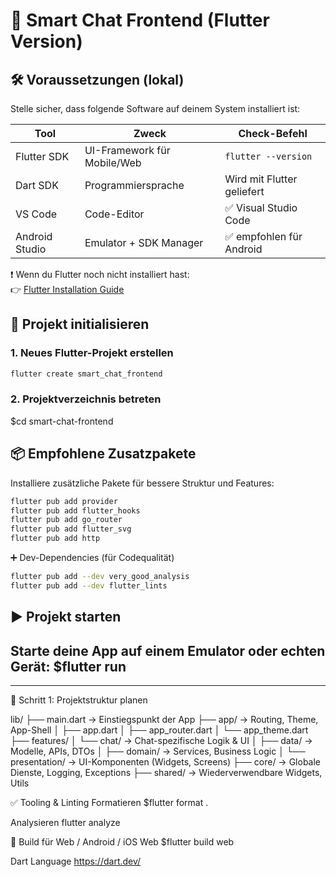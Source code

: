# 🧠 Smart Chat Frontend (Flutter Version)

## 🛠️ Voraussetzungen (lokal)

Stelle sicher, dass folgende Software auf deinem System installiert ist:

| Tool             | Zweck                        | Check-Befehl             |
|------------------|-------------------------------|--------------------------|
| Flutter SDK      | UI-Framework für Mobile/Web   | `flutter --version`      |
| Dart SDK         | Programmiersprache            | Wird mit Flutter geliefert |
| VS Code          | Code-Editor                   | ✅ Visual Studio Code     |
| Android Studio   | Emulator + SDK Manager        | ✅ empfohlen für Android  |

❗ Wenn du Flutter noch nicht installiert hast:  
👉 [Flutter Installation Guide](https://docs.flutter.dev/get-started/install)

## 🚀 Projekt initialisieren

### 1. Neues Flutter-Projekt erstellen

```bash
flutter create smart_chat_frontend 
```

### 2. Projektverzeichnis betreten
$cd smart-chat-frontend



## 📦 Empfohlene Zusatzpakete

Installiere zusätzliche Pakete für bessere Struktur und Features:

```bash
flutter pub add provider
flutter pub add flutter_hooks
flutter pub add go_router
flutter pub add flutter_svg
flutter pub add http
```
➕ Dev-Dependencies (für Codequalität)
```bash
flutter pub add --dev very_good_analysis
flutter pub add --dev flutter_lints 
```



## ▶️ Projekt starten
Starte deine App auf einem Emulator oder echten Gerät:
$flutter run
----------------------------------------------------------------------------
-----------------------------------------------------------------
🧱 Schritt 1: Projektstruktur planen

lib/
├── main.dart                → Einstiegspunkt der App
├── app/                    → Routing, Theme, App-Shell
│   ├── app.dart
│   ├── app_router.dart
│   └── app_theme.dart
├── features/
│   └── chat/               → Chat-spezifische Logik & UI
│       ├── data/           → Modelle, APIs, DTOs
│       ├── domain/         → Services, Business Logic
│       └── presentation/   → UI-Komponenten (Widgets, Screens)
├── core/                   → Globale Dienste, Logging, Exceptions
├── shared/                 → Wiederverwendbare Widgets, Utils


✅ Tooling & Linting
Formatieren
$flutter format .


Analysieren
flutter analyze

📱 Build für Web / Android / iOS
Web
$flutter build web

Dart Language
https://dart.dev/


